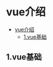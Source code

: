 # vue介绍

<!-- TOC -->

- [vue介绍](#vue%e4%bb%8b%e7%bb%8d)
  - [1.vue基础](#1vue%e5%9f%ba%e7%a1%80)

<!-- /TOC -->

## 1.vue基础

